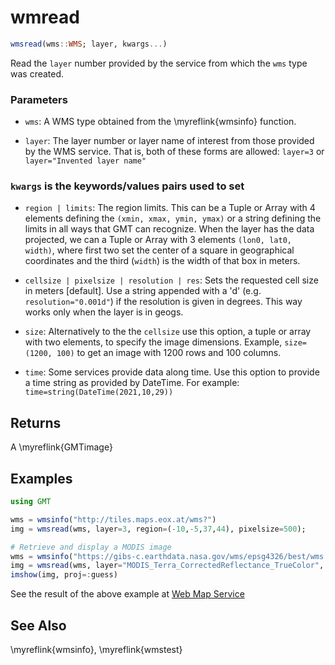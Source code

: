 # wmread

```julia
wmsread(wms::WMS; layer, kwargs...)
```

Read the `layer` number provided by the service from which the `wms` type was created.

### Parameters
- `wms`: A WMS type obtained from the \myreflink{wmsinfo} function.

- `layer`: The layer number or layer name of interest from those provided by the WMS service. That is,
   both of these forms are allowed: `layer=3` or `layer="Invented layer name"`

### `kwargs` is the keywords/values pairs used to set
- `region | limits`: The region limits. This can be a Tuple or Array with 4 elements defining the `(xmin, xmax, ymin, ymax)`
   or a string defining the limits in all ways that GMT can recognize. When the layer has the data projected, we can
   a Tuple or Array with 3 elements `(lon0, lat0, width)`, where first two set the center of a square in geographical
   coordinates and the third (`width`) is the width of that box in meters.

- `cellsize | pixelsize | resolution | res`: Sets the requested cell size in meters [default]. Use a string appended with a 'd'
   (e.g. `resolution="0.001d"`) if the resolution is given in degrees. This way works only when the layer is in geogs.

- `size`: Alternatively to the the `cellsize` use this option, a tuple or array with two elements, to specify
   the image dimensions. Example, `size=(1200, 100)` to get an image with 1200 rows and 100 columns.

- `time`: Some services provide data along time. Use this option to provide a time string as provided by DateTime.
   For example: `time=string(DateTime(2021,10,29))`

Returns
-------

A \myreflink{GMTimage}

Examples
--------

```julia
using GMT

wms = wmsinfo("http://tiles.maps.eox.at/wms?")
img = wmsread(wms, layer=3, region=(-10,-5,37,44), pixelsize=500);

# Retrieve and display a MODIS image
wms = wmsinfo("https://gibs-c.earthdata.nasa.gov/wms/epsg4326/best/wms.cgi");
img = wmsread(wms, layer="MODIS_Terra_CorrectedReflectance_TrueColor", region=(9,22,32,43), time="2021-10-29T00:00:00", pixelsize=750);
imshow(img, proj=:guess)
```

See the result of the above example at [Web Map Service](https://www.generic-mapping-tools.org/GMTjl_doc/examples/images/05_wms)

See Also
--------

\myreflink{wmsinfo}, \myreflink{wmstest}
